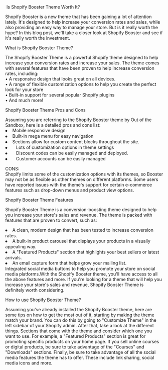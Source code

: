  <p>&nbsp;</p>

<p>&nbsp;Is Shopify Booster Theme Worth It?</p>

<p>Shopify Booster is a new theme that has been gaining a lot of attention lately. It&#39;s designed to help increase your conversion rates and sales, while also providing an easy way to manage your store. But is it really worth the hype? In this blog post, we&#39;ll take a closer look at Shopify Booster and see if it&#39;s really worth the investment.</p>

<p>What is Shopify Booster Theme?</p>

<p>The Shopify Booster Theme is a powerful Shopify theme designed to help increase your conversion rates and increase your sales. The theme comes with several features that have been proven to help increase conversion rates, including:<br />
&bull; A responsive design that looks great on all devices.<br />
&bull; A range of flexible customization options to help you create the perfect look for your store<br />
&bull; Built-in support for several popular Shopify plugins<br />
&bull; And much more!</p>

<p>Shopify Booster Theme Pros and Cons</p>

<p>Assuming you are referring to the Shopify Booster theme by Out of the Sandbox, here is a detailed pros and cons list:<br />
⦁&nbsp;&nbsp; &nbsp;Mobile responsive design<br />
⦁&nbsp;&nbsp; &nbsp;Built-in mega menu for easy navigation<br />
⦁&nbsp;&nbsp; &nbsp;Sections allow for custom content blocks throughout the site.<br />
⦁&nbsp;&nbsp; &nbsp; &nbsp; Lots of customization options in theme settings<br />
⦁&nbsp;&nbsp; &nbsp; &nbsp; Discount codes can be easily managed and deployed.<br />
⦁&nbsp;&nbsp; &nbsp; &nbsp; Customer accounts can be easily managed</p>

<p>CONS:<br />
Shopify limits some of the customization options with its themes, so Booster may not be as flexible as other themes on different platforms. Some users have reported issues with the theme&#39;s support for certain e-commerce features such as drop-down menus and product view options.</p>

<p>Shopify Booster Theme Features</p>

<p>Shopify Booster Theme is a conversion-boosting theme designed to help you increase your store&#39;s sales and revenue. The theme is packed with features that are proven to convert, such as:</p>

<p>⦁&nbsp;&nbsp; &nbsp;A clean, modern design that has been tested to increase conversion rates.<br />
⦁&nbsp;&nbsp; &nbsp;A built-in product carousel that displays your products in a visually appealing way.<br />
⦁&nbsp;&nbsp; &nbsp;A &quot;Featured Products&quot; section that highlights your best sellers or latest arrivals.<br />
⦁&nbsp;&nbsp; &nbsp;An email capture form that helps grow your mailing list.<br />
Integrated social media buttons to help you promote your store on social media platforms.With the Shopify Booster theme, you&#39;ll have access to all the above features and more. If you&#39;re looking for a theme that will help you increase your store&#39;s sales and revenue, Shopify Booster Theme is definitely worth considering.</p>

<p>How to use Shopify Booster Theme?</p>

<p>Assuming you&#39;ve already installed the Shopify Booster theme, here are some tips on how to get the most out of it, starting by making the theme match your brand. You can do this by going to &quot;Customize Theme&quot; in the left sidebar of your Shopify admin. After that, take a look at the different things. Sections that come with the theme and consider which one you want to use. For example, a &quot;Featured Products&quot; section is great for promoting specific products on your home page. If you sell online courses or digital products, be sure to take advantage of the &quot;Courses&quot; and &quot;Downloads&quot; sections. Finally, be sure to take advantage of all the social media features the theme has to offer. These include link sharing, social media icons and more.</p>
